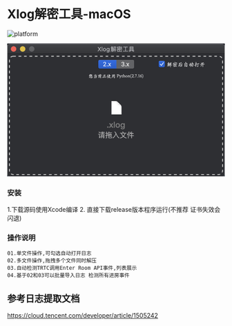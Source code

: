 # Xlog解密工具-macOS

![platform](https://img.shields.io/badge/platform-macos-lightgrey.svg)  

![XlogDecoder](https://github.com/LiuKaoji/XlogDecoder/blob/master/screenshot.png)

### 安装

1.下载源码使用Xcode编译
2. 直接下载release版本程序运行(不推荐 证书失效会闪退)


### 操作说明
```bash
01.单文件操作,可勾选自动打开日志
02.多文件操作,拖拽多个文件同时解压
03.自动检测TRTC调用Enter Room API事件,列表展示
04.基于02和03可以批量导入日志 检测所有进房事件
```

## 参考日志提取文档
https://cloud.tencent.com/developer/article/1505242
 
